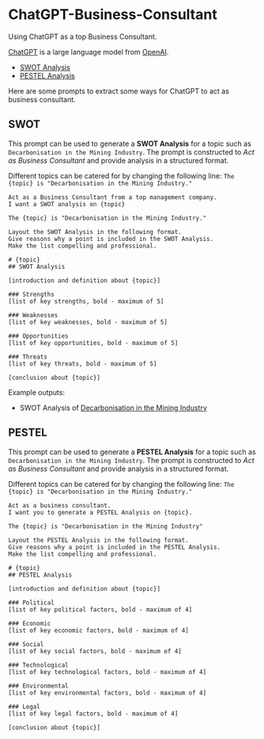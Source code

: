 # ChatGPT-Business-Consultant
Using ChatGPT as a top Business Consultant.

[ChatGPT](https://openai.com/blog/chatgpt/) is a large language model from [OpenAI](https://openai.com).

* [SWOT Analysis](#SWOT)
* [PESTEL Analysis](#PESTEL)

Here are some prompts to extract some ways for ChatGPT to act as business consultant.

## SWOT

This prompt can be used to generate a **SWOT Analysis** for a topic such as ```Decarbonisation in the Mining Industry```.
The prompt is constructed to *Act as Business Consultant* and provide analysis in a structured format.

Different topics can be catered for by changing the following line: 
```The {topic} is "Decarbonisation in the Mining Industry." ```

```
Act as a Business Consultant from a top management company. 
I want a SWOT analysis on {topic} 

The {topic} is "Decarbonisation in the Mining Industry." 

Layout the SWOT Analysis in the following format. 
Give reasons why a point is included in the SWOT Analysis. 
Make the list compelling and professional.

# {topic}
## SWOT Analysis

[introduction and definition about {topic}]

### Strengths
[list of key strengths, bold - maximum of 5] 

### Weaknesses
[list of key weaknesses, bold - maximum of 5] 

### Opportunities
[list of key opportunities, bold - maximum of 5] 

### Threats
[list of key threats, bold - maximum of 5] 

[conclusion about {topic}]

```
Example outputs: 
* SWOT Analysis of [Decarbonisation in the Mining Industry](SWOT-decarbonisation-mining.md)

## PESTEL

This prompt can be used to generate a **PESTEL Analysis** for a topic such as ```Decarbonisation in the Mining Industry```.
The prompt is constructed to *Act as Business Consultant* and provide analysis in a structured format.

Different topics can be catered for by changing the following line: 
```The {topic} is "Decarbonisation in the Mining Industry." ```

```
Act as a business consultant.  
I want you to generate a PESTEL Analysis on {topic}.

The {topic} is "Decarbonisation in the Mining Industry"
 
Layout the PESTEL Analysis in the following format. 
Give reasons why a point is included in the PESTEL Analysis. 
Make the list compelling and professional.
 
# {topic}
## PESTEL Analysis

[introduction and definition about {topic}]
 
### Political
[list of key political factors, bold - maximum of 4] 
 
### Economic
[list of key economic factors, bold - maximum of 4] 
 
### Social
[list of key social factors, bold - maximum of 4]
 
### Technological
[list of key technological factors, bold - maximum of 4]
 
### Environmental
[list of key environmental factors, bold - maximum of 4]
 
### Legal
[list of key legal factors, bold - maximum of 4]
 
[conclusion about {topic}]

```
